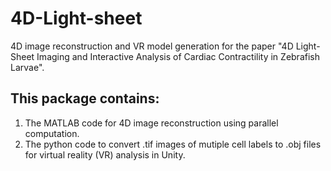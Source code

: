 # 4D-Light-sheet
4D image reconstruction and VR model generation for the paper "4D Light-Sheet Imaging and Interactive Analysis of Cardiac Contractility in Zebrafish Larvae".

## This package contains:
1. The MATLAB code for 4D image reconstruction using parallel computation.
2. The python code to convert .tif images of mutiple cell labels to .obj files for virtual reality (VR)  analysis in Unity.
